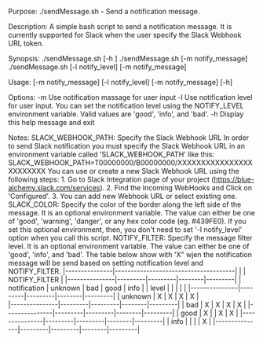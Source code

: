 Purpose:
./sendMessage.sh - Send a notification message.

Description:
A simple bash script to send a notification message. It is currently supported for Slack when the user specify the Slack Webhook URL token. 

Synopsis:
    ./sendMessage.sh [-h ]
    ./sendMessage.sh [-m notify_message]
    ./sendMessage.sh [-l notify_level] [-m notify_message]

Usage: [-m notify_message]
       [-l notify_level] [-m notify_message]
       [-h]

Options:
  -m    Use notification massage for user input
  -l    Use notification level for user input. You can set the notification level using the NOTIFY_LEVEL environment variable.
        Valid values are 'good', 'info', and 'bad'. 
  -h    Display this help message and exit

Notes:
  SLACK_WEBHOOK_PATH: Specify the Slack Webhook URL
    In order to send Slack notification you must specify the Slack Webhook URL
    in an environment variable called 'SLACK_WEBHOOK_PATH' like this:
      SLACK_WEBHOOK_PATH=T00000000/B00000000/XXXXXXXXXXXXXXXXXXXXXXXX
    You can use or create a new Slack Webhook URL using the following steps:
      1. Go to Slack Integration page of your project (https://blue-alchemy.slack.com/services).
      2. Find the Incoming WebHooks and Click on 'Configured'.
      3. You can add new Webhook URL or select existing one.
  SLACK_COLOR: Specify the color of the border along the left side of the message. 
    It is an optional environment variable.
    The value can either be one of 'good', 'warning', 'danger', or any hex color code (eg. #439FE0).
    If you set this optional environment, then, you don't need to set '-l notify_level' option when you call this script.
  NOTIFY_FILTER: Specify the message filter level.
    It is an optional environment variable.
    The value can either be one of 'good', 'info', and 'bad'.
    The table below show with 'X" wjen the notification message will be send based on setting notification level and NOTIFY_FILTER.
    |---------------|--------------------------------------|
    |               |             NOTIFY_FILTER            |
    |---------------|---------|---------|--------|---------|
    |  notification | unknown |   bad   |  good  |  info   |
    |     level     |         |         |        |         |
    |---------------|---------|---------|--------|---------|
    |    unknown    |    X    |    X    |    X   |   X     |                     
    |---------------|---------|---------|--------|---------|
    |    bad        |    X    |    X    |    X   |   X     |
    |---------------|---------|---------|--------|---------|
    |    good       |    X    |         |    X   |   X     |
    |---------------|---------|---------|--------|---------|
    |    info       |         |         |        |   X     |
    |---------------|---------|---------|--------|---------|
